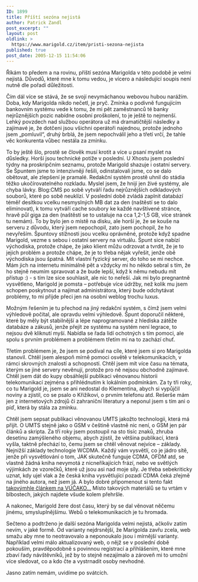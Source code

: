 ```yaml
---
ID: 1899
title: Příští sezóna nejistá
author: Patrick Zandl
post_excerpt: ""
layout: post
oldlink: >
  https://www.marigold.cz/item/pristi-sezona-nejista
published: true
post_date: 2005-12-15 11:54:06
---
```

<p>Říkám to předem a na rovinu, příští sezóna Marigolda v této podobě je velmi nejistá. Důvodů, které mne k tomu vedou, je vícero a následující soupis není nutně dle pořadí důležitosti. </p>

<p>Čím dál více se stává, že se svojí nevymáchanou webovou hubou narážím. Doba, kdy Marigolda nikdo nečetl, je pryč. Zmínka o podivně fungujícím bankovním systému vede k tomu, že mi pět zaměstnanců té banky nejrůznějších pozic nabídne osobní proškolení, to je ještě to nejmenší. Lehký povzdech nad službou operátora už má dramatičtější následky a zajímavé je, že dotčeni jsou všichni operátoři najednou, protože jednoho jsem „pomluvil“, druhý brblá, že jsem nepochválil jeho a třetí vrčí, že tahle věc konkurenta vůbec nestála za zmínku. </p>

<p>To by ještě šlo, prostě se člověk musí krotit a více u psaní myslet na důsledky. Horší jsou technické potíže v poslední. U Xhostu jsem poslední týdny na proskripčním seznamu, protože Marigold shazuje i ostatní servery. Se Špuntem jsme to intenzivněji řešili, odinstalovali jsme, co se dalo obětovat, ale zlepšení je pramalé. Redakční systém prostě uhnil do stádia těžko ukočírovatelného rozkladu. Myslel jsem, že hnijí jen živé systémy, ale chyba lávky. Blog:CMS po sobě vytváří řadu nejrůznějších odkladových souborů, které po sobě neuklízí. V poslední době zvládá zaplnit databází téměř desítkou vcelku nesmyslných MB dat za den (naštěstí se to dalo eliminovat), k tomu vytváří cache soubory ke každé navštívené stránce, hravě půl giga za den (naštěstí se to ustaluje na cca 1,2-1,5 GB, více stránek tu nemám). To by bylo jen o místě na disku, ale horší je, že se kouše na serveru z důvodu, který jsem nepochopil, zato jsem pochopil, že ho nevyřeším. Špuntovy stížnosti jsou vcelku oprávněné, protože když spadne Marigold, vezme s sebou i ostatní servery na virtuálu. Špunt sice nabízí východiska, protože chápe, že jako klient můžu odrzovat a tvrdit, že je to jejich problém a protože chápe, že je to třeba nějak vyřešit, jenže obě východiska jsou špatná. Mít vlastní fyzický server, do toho se mi nechce. Mám jich na internetu minimálně pět a vždycky mi ho někdo sebral s tím, že ho stejně neumím spravovat a že bude lepší, když k němu nebudu mít přístup :) - s tím lze sice souhlasit, ale nic to neřeší. Jak mi bylo pregnantně vysvětleno, Marigold je pomsta – potřebuje více údržby, než kolik mu jsem schopen poskytnout a najímat administrátora, který bude odchytávat problémy, to mi přijde přeci jen na osobní weblog trochu luxus. </p>

<p>Možným řešením  je tu přechod na jiný redakční systém, s čímž jsem velmi výhledově počítal, ale opravdu velmi výhledově. Špunt doporučil některé, které by měly být stabilnější a lépe naprogramované z hlediska zátěže databáze a zákusů, jenže přejít ze systému na systém není legrace, to nejsou dvě kliknutí myší. Nabídla se řada lidí ochotných s tím pomoci, ale spolu s prvním problémem a problémem třetím mi na to zachází chuť. </p>

<p>Třetím problémem je, že jsem se podíval na cíle, které jsem si pro Marigolda stanovil. Chtěl jsem alespoň mírně pomoci osvětě v telekomunikacích, v rámci skrovných znalostí a schopností. Chtěl jsem mít více času na témata, kterým se jiné servery nevěnují, protože pro ně nejsou obchodně zajímavé. Chtěl jsem dát do kupy obsáhlejší publikaci věnovanou historii telekomunikací zejména s přihlédnutím k lokálním podmínkám. Za ty tři roky, co tu Marigold je, jsem se ani nedostal do Klementina, abych si vypůjčil noviny a zjistil, co se psalo o Křižíkovi, o prvním telefonu atd. Rešerše mám jen z internetových zdrojů či zahraniční literatury a neponul jsem s tím ani o píď, která by stála za zmínku. </p>

<p>Chtěl jsem sepsat publikaci věnovanou UMTS jakožto technologii, která má přijít.  O UMTS stejně jako o GSM v češtině vlastně nic není, o GSM jen pár článků a skripta. Za tří roky jsem postoupil na sto tisíc znaků, zhruba desetinu zamýšleného objemu, abych zjistil, že většina publikací, která vyšla, taktně přechází to, čemu jsem se chtěl věnovat nejvíce – základy. Nejnižší základy technologie WCDMA. Každý vám vysvětlí, co je jádro sítě, jenže při vysvětlování o tom, JAK skutečně funguje CDMA, OFDM atd, se vlastně žádná kniha nevymotá z nicneříkajících frází, nebo ve světlých výjimkách ze  vzorečků, které už jsou asi nad moje síly. Je třeba sebekriticky uznat, kdy ujel vlak a že česká kniha vysvětlující pozadí CDMA čeká zřejmě na jiného autora, než jsem já. A bylo dobré připomenout si tento fakt <a href="http://vucako.bloguje.cz/240410_item.php">takovýmhle článkem na VÚČAKO…</a> Místo takových materiálů se tu vrtám v blbostech, jakých najdete všude kolem přehršle. </p>

<p>A nakonec, Marigold žere dost času, který by se dal věnovat něčemu jinému, smysluplnějšímu. Webů o telekomunikacích je tu hromada. </p>

<p>Sečteno a podtrženo je další sezóna Marigolda velmi nejistá, ačkoliv zatím nevím, v jaké formě. Od varianty nejdrsnější, že Marigolda zavřu zcela, web smažu aby mne to neotravovalo a neponoukalo jsou i mírnější varianty. Například velmi málo aktualizovaný web, o nějž se v poslední době pokouším, pravděpodobně s povinnou registrací a přihlášením, které mne zbaví řady návštěvníků, jež  by to stejně nezajímalo a zároveň mi to umožní více sledovat, co a kdo čte a vystrnadit osoby nevhodné. </p>

<p>Jasno zatím nemám, uvidíme po svátcích.
</p>
